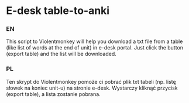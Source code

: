 # E-desk table-to-anki

### EN
This script to Violentmonkey will help you download a txt file from a table (like list of words at the end of unit) in e-desk portal.
Just click the button (export table) and the list will be downloaded.

### PL
Ten skrypt do Violentmonkey pomoże ci pobrać plik txt tabeli (np. listę słowek na koniec unit-u) na stronie e-desk. 
Wystarczy kliknąć przycisk (export table), a lista zostanie pobrana.
